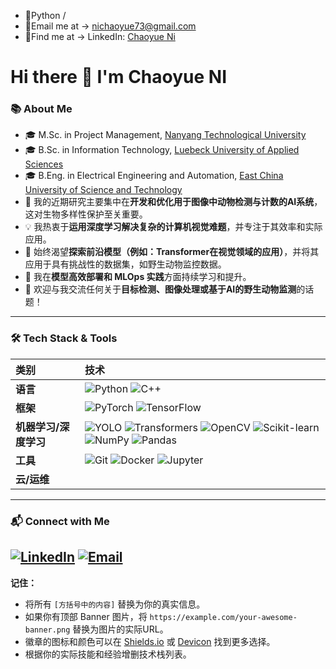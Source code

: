 * 💪Python /  
* 📧Email me at -> nichaoyue73@gmail.com
* 👣Find me at -> LinkedIn: [Chaoyue Ni](https://www.linkedin.com/in/chaoyue-ni/)
# Hi there 👋 I'm Chaoyue NI

### 📚 About Me

* 🎓 M.Sc. in Project Management, [Nanyang Technological University](https://www.ntu.edu.sg)
* 🎓 B.Sc. in Information Technology, [Luebeck University of Applied Sciences](https://www.th-luebeck.de)
* 🎓 B.Eng. in Electrical Engineering and Automation, [East China University of Science and Technology](https://www.ecust.edu.cn)
* 🔭 我的近期研究主要集中在**开发和优化用于图像中动物检测与计数的AI系统**，这对生物多样性保护至关重要。
* 💡 我热衷于**运用深度学习解决复杂的计算机视觉难题**，并专注于其效率和实际应用。
* 🚀 始终渴望**探索前沿模型（例如：Transformer在视觉领域的应用）**，并将其应用于具有挑战性的数据集，如野生动物监控数据。
* 🌱 我在**模型高效部署和 MLOps 实践**方面持续学习和提升。
* 💬 欢迎与我交流任何关于**目标检测、图像处理或基于AI的野生动物监测**的话题！

---

### 🛠️ Tech Stack & Tools

| 类别       | 技术                                                                                                                                                                                                                                                                                                                                                                                                                                                                                                                                                         |
| :--------- | :----------------------------------------------------------------------------------------------------------------------------------------------------------------------------------------------------------------------------------------------------------------------------------------------------------------------------------------------------------------------------------------------------------------------------------------------------------------------------------------------------------------------------------------------------------- |
| **语言** | ![Python](https://img.shields.io/badge/Python-3776AB?style=for-the-badge&logo=python&logoColor=white) ![C++](https://img.shields.io/badge/C%2B%2B-00599C?style=for-the-badge&logo=c%2B%2B&logoColor=white) |
| **框架** | ![PyTorch](https://img.shields.io/badge/PyTorch-EE4C2C?style=for-the-badge&logo=pytorch&logoColor=white) ![TensorFlow](https://img.shields.io/badge/TensorFlow-FF6F00?style=for-the-badge&logo=tensorflow&logoColor=white) |
| **机器学习/深度学习** | ![YOLO](https://img.shields.io/badge/YOLO-000000?style=for-the-badge&logo=yolo&logoColor=white&colorA=gray&colorB=green) ![Transformers](https://img.shields.io/badge/Transformers-Models-blueviolet?style=for-the-badge&logo=huggingface) ![OpenCV](https://img.shields.io/badge/OpenCV-2962FF?style=for-the-badge&logo=opencv&logoColor=white) ![Scikit-learn](https://img.shields.io/badge/Scikit--learn-F7931E?style=for-the-badge&logo=scikit-learn&logoColor=white) ![NumPy](https://img.shields.io/badge/NumPy-013243?style=for-the-badge&logo=numpy&logoColor=white) ![Pandas](https://img.shields.io/badge/Pandas-150458?style=for-the-badge&logo=pandas&logoColor=white) |
| **工具** | ![Git](https://img.shields.io/badge/Git-F05032?style=for-the-badge&logo=git&logoColor=white) ![Docker](https://img.shields.io/badge/Docker-2496ED?style=for-the-badge&logo=docker&logoColor=white) ![Jupyter](https://img.shields.io/badge/Jupyter-F37626?style=for-the-badge&logo=jupyter&logoColor=white) |
| **云/运维** | |

---

### 📬 Connect with Me

[![LinkedIn](https://img.shields.io/badge/LinkedIn-0077B5?style=for-the-badge&logo=linkedin&logoColor=white)](https://www.linkedin.com/in/chaoyue-ni/)
[![Email](https://img.shields.io/badge/Email-D14836?style=for-the-badge&logo=gmail&logoColor=white)](mailto:[nichaoyue73@gmail.com])
---



**记住：**

* 将所有 `[方括号中的内容]` 替换为你的真实信息。
* 如果你有顶部 Banner 图片，将 `https://example.com/your-awesome-banner.png` 替换为图片的实际URL。
* 徽章的图标和颜色可以在 [Shields.io](https://shields.io/) 或 [Devicon](https://devicon.dev/) 找到更多选择。
* 根据你的实际技能和经验增删技术栈列表。
